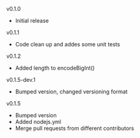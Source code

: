 v0.1.0
* Initial release

v0.1.1
* Code clean up and addes some unit tests

v0.1.2
* Added length to  encodeBigInt()

v0.1.5-dev.1
* Bumped version, changed versioning format 

v0.1.5
* Bumped version
* Added nodejs.yml
* Merge pull requests from different contributors
